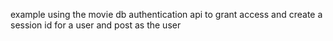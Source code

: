example using the movie db authentication api to grant access and create a session id for a user and post as the user 
